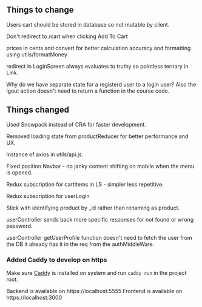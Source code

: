 ## Things to change

Users cart should be stored in database so not mutable by client.

Don't redirect to /cart when clicking Add To Cart

prices in cents and convert for better calculation accuracy and formatting using
utils/formatMoney

redirect in LoginScreen always evaluates to truthy so pointless ternary in
Link.

Why do we have separate state for a registerd user to a login user?
Also the lgout action doesn't need to return a function in the course code.

## Things changed 

Used Snowpack instead of CRA for faster development.

Removed loading state from productReducer for better performance and UX.

Instance of axios in utils/api.js.

Fixed position Navbar - no janky content shifting on mobile when the menu is
opened.

Redux subscription for cartItems in LS - simpler less repetitive.

Redux subscription for userLogin

Stick with identifying product by \_id  rather than renaming as product.

userController sends back more specific responses for not found or wrong
password.

userController getUserProfile function doesn't need to fetch the user from the DB it already has it in the req from the authMiddleWare.

### Added Caddy to develop on https

Make sure [Caddy](https://caddyserver.com/) is installed on system and run
`caddy run` in the project root. 

Backend is available on https://localhost:5555
Frontend is available on https://localhost:3000
